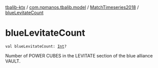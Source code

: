[tbalib-ktx](../../index.md) / [com.npmanos.tbalib.model](../index.md) / [MatchTimeseries2018](index.md) / [blueLevitateCount](./blue-levitate-count.md)

# blueLevitateCount

`val blueLevitateCount: `[`Int`](https://kotlinlang.org/api/latest/jvm/stdlib/kotlin/-int/index.html)`?`

Number of POWER CUBES in the LEVITATE section of the blue alliance VAULT.

